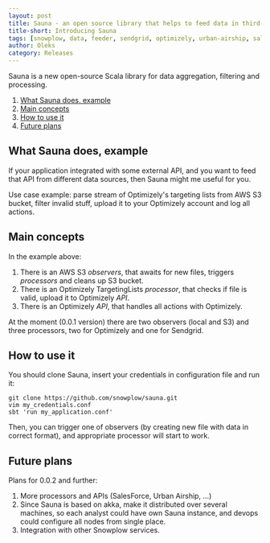 ```yaml
---
layout: post
title: Sauna - an open source library that helps to feed data in third-party applications
title-short: Introducing Sauna
tags: [snowplow, data, feeder, sendgrid, optimizely, urban-airship, salesforce]
author: Oleks
category: Releases
---
```


Sauna is a new open-source Scala library for data aggregation, filtering and processing.

1. [What Sauna does, example](#what_sauna_does)
2. [Main concepts](#main_concepts)
3. [How to use it](#how_to_use)
4. [Future plans](#future_plans)


<div class="html">
<h2 id="what_sauna_does">What Sauna does, example</h2>
</div>

If your application integrated with some external API, and you want to feed that API from different data sources, then Sauna might me useful for you.

Use case example: parse stream of Optimizely's targeting lists from AWS S3 bucket, filter invalid stuff, upload it to your Optimizely account and log all actions.

<div class="html">
<h2 id="main_concepts">Main concepts</h2>
</div>

In the example above:

1. There is an AWS S3 *observers*, that awaits for new files, triggers *processors* and cleans up S3 bucket. 
2. There is an Optimizely TargetingLists *processor*, that checks if file is valid, upload it to Optimizely *API*. 
3. There is an Optimizely *API*, that handles all actions with Optimizely.


At the moment (0.0.1 version) there are two observers (local and S3) and three processors, two for Optimizely and one for Sendgrid.

<div class="html">
<h2 id="how_to_use">How to use it</h2>
</div>

You should clone Sauna, insert your credentials in configuration file and run it:

	git clone https://github.com/snowplow/sauna.git
	vim my_credentials.conf
	sbt 'run my_application.conf'

Then, you can trigger one of observers (by creating new file with data in correct format), and appropriate processor will start to work.

<div class="html">
<h2 id="future_plans">Future plans</h2>
</div>

Plans for 0.0.2 and further:
1. More processors and APIs (SalesForce, Urban Airship, ...) 
2. Since Sauna is based on akka, make it distributed over several machines, so each analyst could have own Sauna instance, and devops could configure all nodes from single place. 
3. Integration with other Snowplow services. 